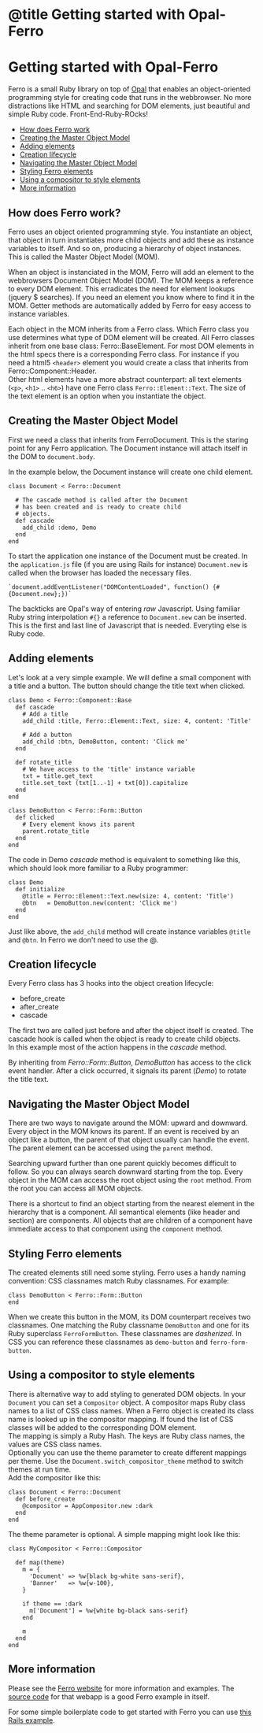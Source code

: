 # @title Getting started with Opal-Ferro

# Getting started with Opal-Ferro

Ferro is a small Ruby library on top of [Opal](http://opalrb.com/)
that enables an object-oriented programming style for creating code
that runs in the webbrowser.
No more distractions like HTML and searching for DOM elements,
just beautiful and simple Ruby code. Front-End-Ruby-ROcks!


* [How does Ferro work](#ferro)
* [Creating the Master Object Model](#mom)
* [Adding elements](#demo)
* [Creation lifecycle](#lifecycle)
* [Navigating the Master Object Model](#navigating)
* [Styling Ferro elements](#styling)
* [Using a compositor to style elements](#compositor)
* [More information](#more)

<a name="ferro"></a>

## How does Ferro work?
Ferro uses an object oriented programming style. You instantiate an object, that object
in turn instantiates more child objects and add these as instance variables to itself.
And so on, producing a hierarchy of object instances.
This is called the Master Object Model (MOM).

When an object is instanciated in the MOM, Ferro will add an element to the webbrowsers
Document Object Model (DOM). The MOM keeps a reference to every DOM element.
This erradicates the need for element lookups (jquery $ searches).
If you need an element you know where to find it in the MOM.
Getter methods are automatically added by Ferro for easy access to instance variables.

Each object in the MOM inherits from a Ferro class.
Which Ferro class you use determines what type of DOM element will be created.
All Ferro classes inherit from one base class: Ferro::BaseElement.
For most DOM elements in the html specs there is a corresponding Ferro class.
For instance if you need a html5 `<header>` element you would create a class that inherits
from Ferro::Component::Header.  
Other html elements have a more abstract counterpart:
all text elements (`<p>`, `<h1>` .. `<h6>`) have one Ferro class `Ferro::Element::Text`.
The size of the text element is an option when you instantiate the object.

<a name="mom"></a>

## Creating the Master Object Model

First we need a class that inherits from FerroDocument.
This is the staring point for any Ferro application.
The Document instance will attach itself in the DOM to
`document.body`.

In the example below, the Document instance will create one child element.

    class Document < Ferro::Document

      # The cascade method is called after the Document
      # has been created and is ready to create child
      # objects.
      def cascade
        add_child :demo, Demo
      end
    end

To start the application one instance of the Document must be created.
In the `application.js` file (if you are using Rails for instance)
`Document.new` is called when the browser has loaded the necessary
files.

    `document.addEventListener("DOMContentLoaded", function() {#{Document.new};})`

The backticks are Opal's way of entering _raw_ Javascript. Using
familiar Ruby string interpolation `#{}` a reference to `Document.new` can
be inserted.
This is the first and last line of Javascript that is needed.
Everyting else is Ruby code.

<a name="demo"></a>

## Adding elements

Let's look at a very simple example. We will define a small component
with a title and a button. The button should change the title text when clicked.

    class Demo < Ferro::Component::Base
      def cascade
        # Add a title
        add_child :title, Ferro::Element::Text, size: 4, content: 'Title'

        # Add a button
        add_child :btn, DemoButton, content: 'Click me'
      end

      def rotate_title
        # We have access to the 'title' instance variable
        txt = title.get_text
        title.set_text (txt[1..-1] + txt[0]).capitalize
      end
    end

    class DemoButton < Ferro::Form::Button
      def clicked
        # Every element knows its parent
        parent.rotate_title
      end
    end

The code in Demo _cascade_ method is equivalent to something like this,
which should look more familiar to a Ruby programmer:

    class Demo
      def initialize
        @title = Ferro::Element::Text.new(size: 4, content: 'Title')
        @btn   = DemoButton.new(content: 'Click me')
      end
    end

Just like above, the `add_child` method will create instance variables
`@title` and `@btn`. In Ferro we don't need to use the @.

<a name="lifecycle"></a>

## Creation lifecycle

Every Ferro class has 3 hooks into the object creation lifecycle:

- before_create
- after_create
- cascade

The first two are called just before and after the object itself
is created. The cascade hook is called when the object is ready
to create child objects.  
In this example most of the action happens in the _cascade_ method.

By inheriting from _Ferro::Form::Button_, _DemoButton_ has access
to the click event handler. After a click occurred, it signals
its parent (_Demo_) to rotate the title text.

<a name="navigating"></a>

## Navigating the Master Object Model

There are two ways to navigate around the MOM: upward and downward.
Every object in the MOM knows its parent. If an event is received by an
object like a button, the parent of that object usually can handle the
event. The parent element can be accessed using the `parent` method.

Searching upward further than one parent quickly becomes difficult to
follow. So you can always search downward starting from the top.
Every object in the MOM can access the root object using the `root`
method. From the root you can access all MOM objects.

There is a shortcut to find an object starting from the nearest element
in the hierarchy that is a component. All semantical elements
(like header and section) are components. All objects that are children
of a component have immediate access to that component using the
`component` method.

<a name="styling"></a>

## Styling Ferro elements

The created elements still need some styling. Ferro uses a handy
naming convention: CSS classnames match Ruby classnames.
For example:

    class DemoButton < Ferro::Form::Button
    end

When we create this button in the MOM, its DOM counterpart receives
two classnames. One matching the Ruby classname `DemoButton` and
one for its Ruby superclass `FerroFormButton`.
These classnames are _dasherized_. In CSS you can reference these
classnames as `demo-button` and `ferro-form-button`.

<a name="compositor"></a>

## Using a compositor to style elements

There is alternative way to add styling to generated DOM objects.
In your `Document` you can set a `Compositor` object.
A compositor maps Ruby class names to a list of CSS class names.
When a Ferro object is created its class name is looked up in the
compositor mapping. If found the list of CSS classes will be added
to the corresponding DOM element.  
The mapping is simply a Ruby Hash. The keys are Ruby class names,
the values are CSS class names.  
Optionally you can use the theme parameter to create different
mappings per theme. Use the `Document.switch_compositor_theme`
method to switch themes at run time.  
Add the compositor like this:

    class Document < Ferro::Document
      def before_create
        @compositor = AppCompositor.new :dark
      end
    end

The theme parameter is optional. A simple mapping might look like this:

    class MyCompositor < Ferro::Compositor

      def map(theme)
        m = {
          'Document' => %w{black bg-white sans-serif},
          'Banner'   => %w{w-100},
        }
        
        if theme == :dark
          m['Document'] = %w{white bg-black sans-serif}
        end

        m
      end
    end


<a name="more"></a>

## More information

Please see the [Ferro website](https://easydatawarehousing.github.io/ferro/)
for more information and examples.
The [source code](https://github.com/easydatawarehousing/ferro)
for that webapp is a good Ferro example in itself.

For some simple boilerplate code to get started with Ferro you can use
[this Rails example](https://github.com/easydatawarehousing/ferro-example-todolist).

